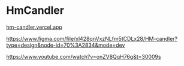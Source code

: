 # HmCandler

[hm-candler.vercel.app](https://hm-candler.vercel.app)

https://www.figma.com/file/xl428qnVxzNLfm5tCDLx28/HM-candler?type=design&node-id=70%3A2834&mode=dev

https://www.youtube.com/watch?v=onZV8QqH76g&t=30009s

